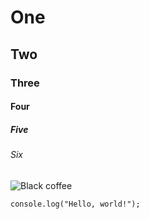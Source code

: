 # One
## Two
### Three
#### Four
##### Five
###### Six

![Black coffee](https://www.google.com/imgres?q=black%20coffee%20image&imgurl=https%3A%2F%2Frender.fineartamerica.com%2Fimages%2Fimages-profile-flow%2F400%2Fimages%2Fartworkimages%2Fmediumlarge%2F2%2Fcoffee-in-glass-jrj-photo.jpg&imgrefurl=https%3A%2F%2Fphotos.com%2Fart%2Fphotographs%2Fblack%2Bcoffee&docid=NS_yqWXjsdIStM&tbnid=qPYy0BR3LWqiOM&vet=12ahUKEwiwy5-B6_SFAxUmRPEDHT-jC544ChAzegQIbhAA..i&w=544&h=400&hcb=2&ved=2ahUKEwiwy5-B6_SFAxUmRPEDHT-jC544ChAzegQIbhAA)

```
console.log("Hello, world!");

```
